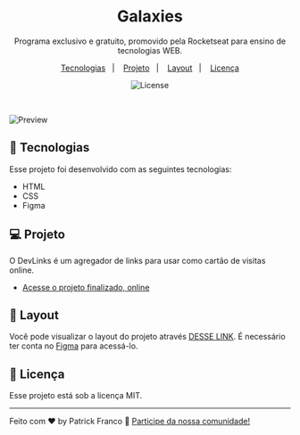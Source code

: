 <h1 align="center"> Galaxies </h1>

<p align="center">
Programa exclusivo e gratuito, promovido pela Rocketseat para ensino de tecnologias WEB. <br/>
</p>

<p align="center">
  <a href="#-tecnologias">Tecnologias</a>&nbsp;&nbsp;&nbsp;|&nbsp;&nbsp;&nbsp;
  <a href="#-projeto">Projeto</a>&nbsp;&nbsp;&nbsp;|&nbsp;&nbsp;&nbsp;
  <a href="#-layout">Layout</a>&nbsp;&nbsp;&nbsp;|&nbsp;&nbsp;&nbsp;
  <a href="#memo-licença">Licença</a>
</p>

<p align="center">
  <img alt="License" src="https://img.shields.io/static/v1?label=license&message=MIT&color=49AA26&labelColor=000000">
</p>

<br>

![Preview](https://github.com/patrickxfranco/galaxies/assets/52086621/e0a65bc2-e273-4af8-b56b-b5f766f124cc)


## 🚀 Tecnologias

Esse projeto foi desenvolvido com as seguintes tecnologias:

- HTML
- CSS
- Figma

## 💻 Projeto

O DevLinks é um agregador de links para usar como cartão de visitas online.

- [Acesse o projeto finalizado, online](https://patrickxfranco.github.io/galaxies/)

## 🔖 Layout

Você pode visualizar o layout do projeto através [DESSE LINK](https://www.figma.com/file/sfkrvXqlSfADhU1gT21hZt/Galaxies-%E2%80%A2-Projeto-Explorer-(Community)?type=design&node-id=0%3A755&mode=design&t=DEFFigT5BKym7B8f-1). É necessário ter conta no [Figma](https://figma.com) para acessá-lo.

## :memo: Licença

Esse projeto está sob a licença MIT.

---

Feito com ♥ by Patrick Franco :wave: [Participe da nossa comunidade!](https://discord.gg/rocketseat)
